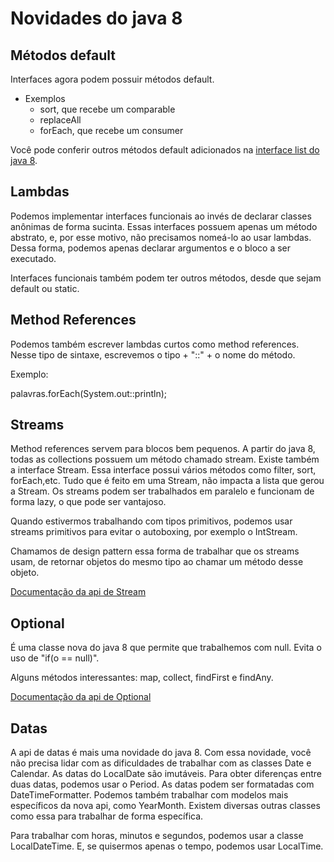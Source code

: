 # Novidades do java 8

## Métodos default
Interfaces agora podem possuir métodos default.
- Exemplos
    - sort, que recebe um comparable
    - replaceAll
    - forEach, que recebe um consumer

Você pode conferir outros métodos default adicionados na [interface list do java 8](https://docs.oracle.com/javase/8/docs/api/java/util/List.html). 

## Lambdas

Podemos implementar interfaces funcionais ao invés de declarar classes anônimas de forma sucinta. Essas interfaces possuem apenas um método abstrato, e, por esse motivo, não precisamos nomeá-lo ao usar lambdas. Dessa forma, podemos apenas declarar argumentos e o bloco a ser executado.

Interfaces funcionais também podem ter outros métodos, desde que sejam default ou static.

## Method References

Podemos também escrever lambdas curtos como method references. Nesse tipo de sintaxe, escrevemos o tipo + "::" + o nome do método.

Exemplo:

palavras.forEach(System.out::println);

## Streams

Method references servem para blocos bem pequenos. A partir do java 8, todas as collections possuem um método chamado stream. Existe também a interface Stream. Essa interface possui vários métodos como filter, sort, forEach,etc. Tudo que é feito em uma Stream, não impacta a lista que gerou a Stream. Os streams podem ser trabalhados em paralelo e funcionam de forma lazy, o que pode ser vantajoso.

Quando estivermos trabalhando com tipos primitivos, podemos usar streams primitivos para evitar o autoboxing, por exemplo o IntStream.

Chamamos de design pattern essa forma de trabalhar que os streams usam, de retornar objetos do mesmo tipo ao chamar um método desse objeto.

[Documentação da api de Stream](http://docs.oracle.com/javase/8/docs/api/java/util/stream/Stream.html)

## Optional

É uma classe nova do java 8 que permite que trabalhemos com null. Evita o uso de "if(o == null)".

Alguns métodos interessantes: map, collect, findFirst e findAny.

[Documentação da api de Optional](http://docs.oracle.com/javase/8/docs/api/java/util/Optional.html)

## Datas

A api de datas é mais uma novidade do java 8. Com essa novidade, você não precisa lidar com as dificuldades de trabalhar com as classes Date e Calendar. As datas do LocalDate são imutáveis. Para obter diferenças entre duas datas, podemos usar o Period. As datas podem ser formatadas com DateTimeFormatter. Podemos também trabalhar com modelos mais específicos da nova api, como YearMonth. Existem diversas outras classes como essa para trabalhar de forma específica.

Para trabalhar com horas, minutos e segundos, podemos usar a classe LocalDateTime. E, se quisermos apenas o tempo, podemos usar LocalTime.